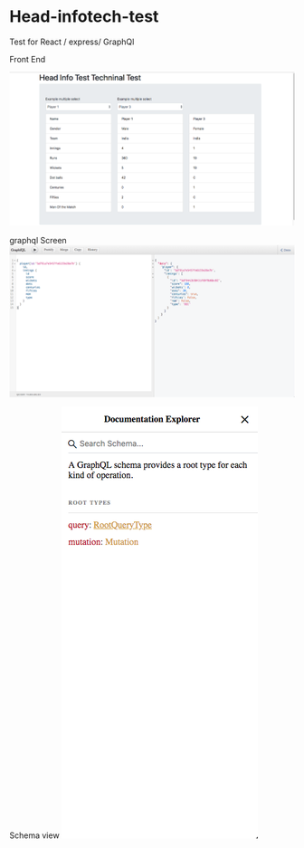 # Head-infotech-test
Test for React / express/ GraphQl

Front End

![alt text](https://raw.githubusercontent.com/Adityakarmarkar/Head-infotech-test/master/Screen%20Shot%202019-09-12%20at%201.04.04%20AM.png)


graphql Screen 
![alt text](https://raw.githubusercontent.com/Adityakarmarkar/Head-infotech-test/master/Screen%20Shot%202019-09-12%20at%201.04.13%20AM.png)

Schema view
![alt text](https://raw.githubusercontent.com/Adityakarmarkar/Head-infotech-test/master/Screen%20Shot%202019-09-12%20at%201.04.22%20AM.png)

